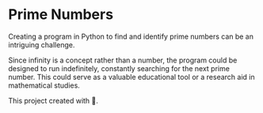 # Prime Numbers

Creating a program in Python to find and identify prime numbers can be an intriguing challenge.

Since infinity is a concept rather than a number, the program could be designed to run indefinitely, constantly searching for the next prime number. This could serve as a valuable educational tool or a research aid in mathematical studies.

This project created with 🤍.
